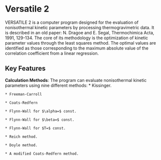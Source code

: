 # Versatile 2

VERSATILE 2 is a computer program designed for the evaluation of nonisothermal kinetic parameters by processing thermogravimetric data. It is described in an old paper: N. Dragoe and E. Segal, Thermochimica Acta, 1991, 129-134.
The core of its methodology is the optimization of kinetic parameter values through the least squares method. The optimal values are identified as those corresponding to the maximum absolute value of the correlation coefficient from a linear regression.

## Key Features

**Calculation Methods**: The program can evaluate nonisothermal kinetic parameters using nine different methods:
    * Kissinger.
    
    * Freeman-Carroll
    
    * Coats-Redfern
    
    * Flynn-Wall for $\alpha=$ const.
    
    * Flynn-Wall for $\beta=$ const.
    
    * Flynn-Wall for $T=$ const.
    
    * Reich method.
    
    * Doyle method.
    
    * A modified Coats-Redfern method.

